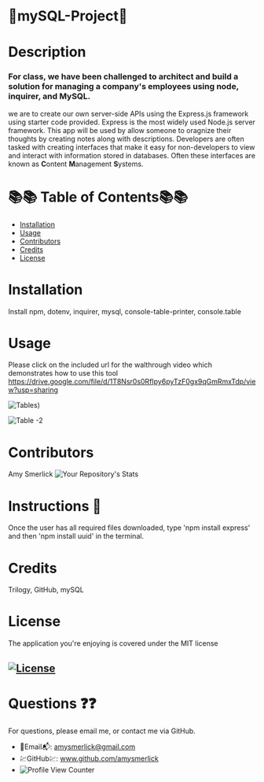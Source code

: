  # 🌺mySQL-Project🌺

  # Description
  ### For class, we have been challenged to architect and build a solution for managing a company's employees using node, inquirer, and MySQL.
  
  we are to create our own server-side APIs using the Express.js framework using starter code provided. Express is the most widely used Node.js server framework. This app will be used by allow someone to oragnize their thoughts by creating notes along with descriptions. Developers are often tasked with creating interfaces that make it easy for non-developers to view and interact with information stored in databases. Often these interfaces are known as **C**ontent **M**anagement **S**ystems.

  
  # 📚📚 Table of Contents📚📚
  * [Installation](#installation)
  * [Usage](#usage)
  * [Contributors](#contributors)
  * [Credits](#credits)
  * [License](#license)
  
  # Installation
Install npm, dotenv, inquirer, mysql, console-table-printer, console.table




  # Usage
Please click on the included url for the walthrough video which demonstrates how to use this tool
https://drive.google.com/file/d/1T8Nsr0s0RfIpy6pyTzF0gx9qGmRmxTdp/view?usp=sharing

![Tables)](https://user-images.githubusercontent.com/77814900/119187764-c970f680-ba47-11eb-84d5-396a3f196b0a.png)

![Table -2](https://user-images.githubusercontent.com/77814900/119187863-e3aad480-ba47-11eb-8200-2b373ded51e0.png)



  # Contributors
  Amy Smerlick
  ![Your Repository's Stats](https://github-readme-stats.vercel.app/api/top-langs/?username=amysmerlick&theme=blue-green)
  # Instructions 👀
  Once the user has all required files downloaded, type 'npm install express' and then 'npm install uuid' in the terminal. 
  # Credits
  Trilogy, GitHub, mySQL
  # License
  The application you're enjoying is covered under the MIT license
  ## [![License](https://img.shields.io/badge/License-MIT%202.0-blue.svg)](https://opensource.org/licenses/MIT)
  # Questions ❓❓
  For questions, please email me, or contact me via GitHub.
  * 📧Email📬: amysmerlick@gmail.com
  * 💹GitHub💹: www.github.com/amysmerlick
  * ![Profile View Counter](https://komarev.com/ghpvc/?username=amysmerlick)
